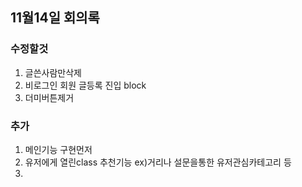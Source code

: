 ## 11월14일 회의록
### 수정할것
1. 글쓴사람만삭제
2. 비로그인 회원 글등록 진입 block
3. 더미버튼제거

### 추가
1. 메인기능 구현먼저
2. 유저에게 열린class 추천기능 ex)거리나 설문을통한 유저관심카테고리 등
3. 

